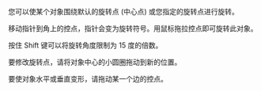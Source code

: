 您可以使某个对象围绕默认的旋转点 (中心点) 或您指定的旋转点进行旋转。

移动指针到角上的控点，指针会变为旋转符号。用鼠标拖拉控点即可旋转此对象。

按住 Shift 键可以将旋转角度限制为 15 度的倍数。


要修改旋转点，请将对象中心的小圆圈拖动到新的位置。

要使对象水平或垂直变形，请拖动某一个边的控点。
